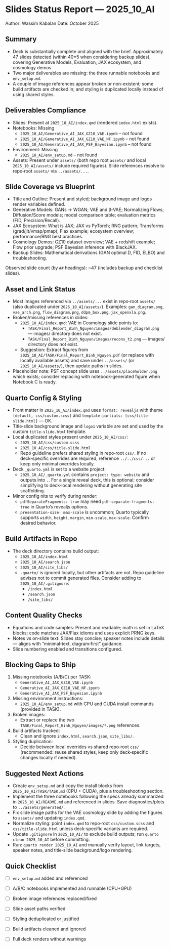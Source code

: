 # Slides Status Report — 2025_10_AI

Author: Wassim Kabalan
Date: October 2025

## Summary

- Deck is substantially complete and aligned with the brief. Approximately 47 slides detected (within 40±5 when considering backup slides), covering Generative Models, Evaluation, JAX ecosystem, and cosmology demos.
- Two major deliverables are missing: the three runnable notebooks and `env_setup.md`.
- A couple of image references appear broken or non-existent; some build artifacts are checked in; and styling is duplicated locally instead of using shared styles.

## Deliverables Compliance

- Slides: Present at `2025_10_AI/index.qmd` (rendered `index.html` exists).
- Notebooks: Missing
  - `2025_10_AI/Generative_AI_JAX_GZ10_VAE.ipynb` – not found
  - `2025_10_AI/Generative_AI_JAX_GZ10_VAE_NF.ipynb` – not found
  - `2025_10_AI/Generative_AI_JAX_PSF_Bayesian.ipynb` – not found
- Environment: Missing
  - `2025_10_AI/env_setup.md` – not found
- Assets: Present under `assets/` (both repo root `assets/` and local `2025_10_AI/assets/` include required figures). Slide references resolve to repo‑root `assets/` via `../assets/...`.

## Slide Coverage vs Blueprint

- Title and Outline: Present and styled; background image and logos render variables defined.
- Generative Models: GANs → WGAN; VAE and β‑VAE; Normalizing Flows; Diffusion/Score models; model comparison table; evaluation metrics (FID, Precision/Recall).
- JAX Ecosystem: What is JAX; JAX vs PyTorch; RNG pattern; Transforms (grad/jit/vmap/pmap); Flax example; ecosystem overview; performance/RNG best practices.
- Cosmology Demos: GZ10 dataset overview; VAE + redshift example; Flow prior upgrade; PSF Bayesian inference with BlackJAX.
- Backup Slides: Mathematical derivations (GAN optimal D, FID, ELBO) and troubleshooting.

Observed slide count (by `##` headings): ~47 (includes backup and checklist slides).

## Asset and Link Status

- Most images referenced via `../assets/...` exist in repo‑root `assets/` (also duplicated under `2025_10_AI/assets/`). Examples: `gan_diagram.png`, `vae_arch.png`, `flow_diagram.png`, `ddpm_box.png`, `jax_openxla.png`.
- Broken/missing references in slides:
  - `2025_10_AI/index.qmd`: VAE in Cosmology slide points to:
    - `TASK/Final_Report_Binh_Nguyen/images/deblender_diagram.png` — images/ directory does not exist.
    - `TASK/Final_Report_Binh_Nguyen/images/recons_t2.png` — images/ directory does not exist.
  - Suggestion: Extract figures from `2025_10_AI/TASK/Final_Report_Binh_Nguyen.pdf` (or replace with locally available assets) and save under `../assets/` (or `2025_10_AI/assets/`), then update paths in slides.
- Placeholder note: PSF concept slide uses `../assets/placeholder.png` which exists; consider replacing with notebook‑generated figure when Notebook C is ready.

## Quarto Config & Styling

- Front matter in `2025_10_AI/index.qmd` uses `format: revealjs` with theme `[default, css/custom.scss]` and `template-partials: [css/title-slide.html]` — OK.
- Title‑slide background image and `logo1` variable are set and used by the custom `title-slide.html` template.
- Local duplicated styles present under `2025_10_AI/css/`:
  - `2025_10_AI/css/custom.scss`
  - `2025_10_AI/css/title-slide.html`
  - Repo guideline prefers shared styling in repo‑root `css/`. If no deck‑specific overrides are required, reference `../../css/...` or keep only minimal overrides locally.
- Deck `_quarto.yml` is set to a website project:
  - `2025_10_AI/_quarto.yml` contains `project: type: website` and outputs into `.`. For a single reveal deck, this is optional; consider simplifying to deck‑local rendering without generating site scaffolding.
- Minor config nits to verify during render:
  - `pdfSeparateFragments: true` may need `pdf-separate-fragments: true` in Quarto’s revealjs options.
  - `presentation-size: max-scale` is uncommon; Quarto typically supports `width`, `height`, `margin`, `min-scale`, `max-scale`. Confirm desired behavior.

## Build Artifacts in Repo

- The deck directory contains build output:
  - `2025_10_AI/index.html`
  - `2025_10_AI/search.json`
  - `2025_10_AI/site_libs/`
  - `.quarto/` is ignored locally, but other artifacts are not. Repo guideline advises not to commit generated files. Consider adding to `2025_10_AI/.gitignore`:
    - `/index.html`
    - `/search.json`
    - `/site_libs/`

## Content Quality Checks

- Equations and code samples: Present and readable; math is set in LaTeX blocks; code matches JAX/Flax idioms and uses explicit PRNG keys.
- Notes vs on‑slide text: Slides stay concise; speaker notes include details — aligns with “minimal‑text, diagram‑first” guidance.
- Slide numbering enabled and transitions configured.

## Blocking Gaps to Ship

1. Missing notebooks (A/B/C) per TASK:
   - `Generative_AI_JAX_GZ10_VAE.ipynb`
   - `Generative_AI_JAX_GZ10_VAE_NF.ipynb`
   - `Generative_AI_JAX_PSF_Bayesian.ipynb`
2. Missing environment instructions:
   - `2025_10_AI/env_setup.md` with CPU and CUDA install commands (provided in TASK).
3. Broken images:
   - Extract or replace the two `TASK/Final_Report_Binh_Nguyen/images/*.png` references.
4. Build artifacts tracked:
   - Clean and ignore `index.html`, `search.json`, `site_libs/`.
5. Styling duplication:
   - Decide between local overrides vs shared repo‑root `css/` (recommended: reuse shared styles, keep only deck‑specific changes locally if needed).

## Suggested Next Actions

- Create `env_setup.md` and copy the install blocks from `2025_10_AI/TASK/TASK.md` (CPU + CUDA), plus a troubleshooting section.
- Implement the three notebooks following the specs already summarized in `2025_10_AI/README.md` and referenced in slides. Save diagnostics/plots to `../assets/generated/`.
- Fix slide image paths for the VAE cosmology slide by adding the figures to `assets/` and updating `index.qmd`.
- Normalize styling: point `index.qmd` to repo‑root `css/custom.scss` and `css/title-slide.html` unless deck‑specific variants are required.
- Update `.gitignore` in `2025_10_AI/` to exclude build outputs; run `quarto clean 2025_10_AI` before committing.
- Run: `quarto render 2025_10_AI` and manually verify layout, link targets, speaker notes, and title‑slide background/logo rendering.

## Quick Checklist

- [ ] `env_setup.md` added and referenced
- [ ] A/B/C notebooks implemented and runnable (CPU+GPU)
- [ ] Broken image references replaced/fixed
- [ ] Slide asset paths verified
- [ ] Styling deduplicated or justified
- [ ] Build artifacts cleaned and ignored
- [ ] Full deck renders without warnings

